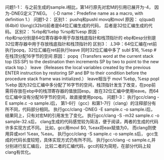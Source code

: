 问题1-1：
        与之前生成的sample.i相比，第14行原先对宏M的引用已展开为-4，
        因为-DNEG定义了NEG。
        （-D name：Predefine name as a macro, with definition 1.）
问题1-2：
区别1：
        pushq和pushl movq和movl
原因：
        q(quad)(64bit) l(long)(32bit)前者是64位汇编生成的代码，
        后者是32位汇编生成的代码。
区别2：
        %rbp和%ebp %rsp和%esp
原因：  
        rbp和rsp分别是64位寄存器中用于存放栈底指针和栈顶指针的
        ebp和esp分别是32位寄存器中用于存放栈底指针和栈顶指针的
区别3：
        .L3中：64位汇编在ret前执行popq，32位汇编在ret前执行leave
        同时32位汇编中多了
        subl	$16, %esp  #在栈顶分配16字节的空间
原因：
        popq（Transfers word at the current stack top (SS:SP) to the destination
        then increments SP by two to point to the new stack top.）
        leave（Releases the local variables created by the previous ENTER
        instruction by restoring SP and BP to their condition before
        the procedure stack frame was initialized.）
        leave相当于
        movl %ebp, %esp
        popl %ebp
        因为32位汇编中多分配了16字节的空间，栈顶指针发生了改变，在pop前需将存放在ebp中的栈顶寄存器的值放回esp。
        故在32位汇编中使用leave。而64位汇编中没有分配16字节的空间，故直接使用popq。
问题1-3：
        执行gcc/clang -E sample.c -o sample.i后，
        第1-6行（gcc）和第1-7行（clang）的注释部分有所不同，代码部分相同。
        执行gcc/clang -DNEG -E sample.c -o sample.i后，
        结果同上，只有对宏M的引用发生了变化。
        执行gcc/clang -S -m32 sample.c -o sample-32.s后，
        clang生成的代码感觉较为简洁，便于阅读，两者的生成的代码许多实现方式不同。
        比如，gcc用movl	$0, %eax将eax赋值为0，
        而clang则使用异或xorl	%eax, %eax。
        执行gcc/clang -S  sample.c -o sample.s后，
        gcc生成的代码长度较短，具体实现方式仍有所不同。
        执行gcc/clang -c sample.c,并分别进行反汇编后，
        比较二者的汇编代码，gcc的较为简短，在部分代码上较clang有优化。
        
